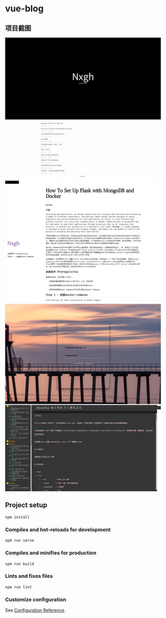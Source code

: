# vue-blog

## 项目截图

![](./screenshot/index.png)
![](./screenshot/detail.png)
![](./screenshot/login.png)
![](./screenshot/editor.png)

## Project setup

```
npm install
```

### Compiles and hot-reloads for development

```
npm run serve
```

### Compiles and minifies for production

```
npm run build
```

### Lints and fixes files

```
npm run lint
```

### Customize configuration

See [Configuration Reference](https://cli.vuejs.org/config/).
